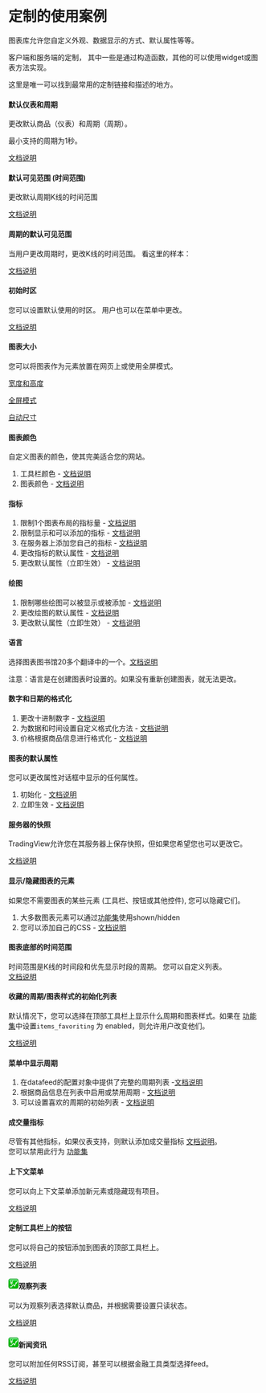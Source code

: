 # 定制的使用案例

图表库允许您自定义外观、数据显示的方式、默认属性等等。

客户端和服务端的定制， 其中一些是通过构造函数，其他的可以使用widget或图表方法实现。

这里是唯一可以找到最常用的定制链接和描述的地方。

#### 默认仪表和周期

更改默认商品（仪表）和周期（周期）。

最小支持的周期为1秒。

[文档说明](/book/Widget-Constructor.md#symbol-interval-mandatory)

#### 默认可见范围 \(时间范围\)

更改默认周期K线的时间范围

[文档说明](/book/Widget-Constructor.md#timeframe)

#### 周期的默认可见范围

当用户更改周期时，更改K线的时间范围。 看这里的样本：

[文档说明](/book/Chart-Methods.md#onintervalchanged)

#### 初始时区

您可以设置默认使用的时区。 用户也可以在菜单中更改。

[文档说明](/book/Widget-Constructor.md#timezone-)

#### 图表大小

您可以将图表作为元素放置在网页上或使用全屏模式。

[宽度和高度](/book/Widget-Constructor.md#width-height)

[全屏模式](/book/Widget-Constructor.md#fullscreen)

[自动尺寸](/book/Widget-Constructor.md#autosize)

#### 图表颜色

自定义图表的颜色，使其完美适合您的网站。

1. 工具栏颜色 - [文档说明](/book/Widget-Constructor.md#toolbar)
2. 图表颜色 - [文档说明](/book/Widget-Constructor.md#overrides)

#### 指标

1. 限制1个图表布局的指标量 -  [文档说明](/book/Widget-Constructor.md#studycountlimit)
2. 限制显示和可以添加的指标 - [文档说明](/book/Widget-Constructor.md#studiesaccess)
3. 在服务器上添加您自己的指标 - [文档说明](/book/Creating-Custom-Studies.md)
4. 更改指标的默认属性 - [文档说明](/book/Widget-Constructor.md#studiesoverrides)
5. 更改默认属性（立即生效） - [文档说明](/book/Widget-Methods.md#applystudiesoverridesoverrides)

#### 绘图

1. 限制哪些绘图可以被显示或被添加 - [文档说明](/book/Widget-Constructor.md#drawingsaccess)
2. 更改绘图的默认属性 - [文档说明](/book/Widget-Constructor.md#overrides)
3. 更改默认属性（立即生效） - [文档说明](/book/Widget-Methods.md#applyoverridesoverrides)

#### 语言

选择图表图书馆20多个翻译中的一个。[文档说明](/book/Widget-Constructor.md#locale)

注意：语言是在创建图表时设置的。如果没有重新创建图表，就无法更改。

#### 数字和日期的格式化

1. 更改十进制数字 - [文档说明](/book/Widget-Constructor.md#numericformatting)
2. 为数据和时间设置自定义格式化方法 - [文档说明](/book/Widget-Constructor.md#customformatters)
3. 价格根据商品信息进行格式化 - [文档说明](/book/Symbology.md#minmov最小波动-pricescale价格精度-minmove2-fractional分数)

#### 图表的默认属性

您可以更改属性对话框中显示的任何属性。

1. 初始化 - [文档说明](/book/Widget-Constructor.md#overrides)
2. 立即生效 - [文档说明](/book/Widget-Methods.md#applyoverridesoverrides)

#### 服务器的快照

TradingView允许您在其服务器上保存快照，但如果您希望您也可以更改它。

[文档说明](/book/Widget-Constructor.md#snapshoturl)

#### 显示/隐藏图表的元素

如果您不需要图表的某些元素 \(工具栏、按钮或其他控件\), 您可以隐藏它们。

1. 大多数图表元素可以通过[功能集](/book/Featuresets.md)使用shown/hidden 
2. 您可以添加自己的CSS - [文档说明](/book/Widget-Constructor.md#loadlastchart)

#### 图表底部的时间范围

时间范围是K线的时间段和优先显示时段的周期。 您可以自定义列表。  
[文档说明](/book/Widget-Constructor.md#timeframes)

#### 收藏的周期/图表样式的初始化列表

默认情况下，您可以选择在顶部工具栏上显示什么周期和图表样式。如果在 [功能集](/book/Featuresets.md)中设置`items_favoriting` 为 enabled，则允许用户改变他们。

[文档说明](/book/Widget-Constructor.md#favorites)

#### 菜单中显示周期

1. 在datafeed的配置对象中提供了完整的周期列表 -[文档说明](/book/JS-Api.md#supportedresolutions)
2. 根据商品信息在列表中启用或禁用周期 - [文档说明](/book/Symbology.md#supportedresolutions)
3. 可以设置喜欢的周期的初始列表 - [文档说明](/book/Widget-Constructor.md#favorites)

#### 成交量指标

尽管有其他指标，如果仪表支持，则默认添加成交量指标 [文档说明](/book/Symbology.md#hasnovolume)。  
您可以禁用此行为 [功能集](/book/Featuresets.md)

#### 上下文菜单

您可以向上下文菜单添加新元素或隐藏现有项目。

[文档说明](/book/Widget-Methods.md#oncontextmenucallback)

#### 定制工具栏上的按钮

您可以将自己的按钮添加到图表的顶部工具栏上。

[文档说明](/book/Widget-Methods.md#createbuttonoptions)

#### ![](/images/trading.png)观察列表

可以为观察列表选择默认商品，并根据需要设置只读状态。

[文档说明](/book/Widget-Constructor.md#组件工具栏)

#### ![](/images/trading.png)新闻资讯

您可以附加任何RSS订阅，甚至可以根据金融工具类型选择feed。

[文档说明](/book/Widget-Constructor.md#rssnewsfeed)

